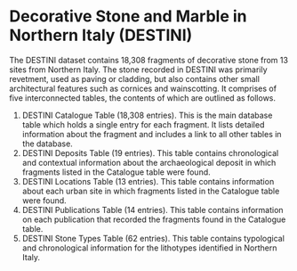 # Decorative Stone and Marble in Northern Italy (DESTINI)
The DESTINI dataset contains 18,308 fragments of decorative stone from 13 sites from Northern Italy. The stone recorded in DESTINI was primarily revetment, used as paving or cladding, but also contains other small architectural features such as cornices and wainscotting. It comprises of five interconnected tables, the contents of which are outlined as follows.
1.	DESTINI Catalogue Table (18,308 entries). This is the main database table which holds a single entry for each fragment. It lists detailed information about the fragment and includes a link to all other tables in the database. 
2.	DESTINI Deposits Table (19 entries). This table contains chronological and contextual information about the archaeological deposit in which fragments listed in the Catalogue table were found. 
3.	DESTINI Locations Table (13 entries). This table contains information about each urban site in which fragments listed in the Catalogue table were found.
4.	DESTINI Publications Table (14 entries). This table contains information on each publication that recorded the fragments found in the Catalogue table.
5.	DESTINI Stone Types Table (62 entries). This table contains typological and chronological information for the lithotypes identified in Northern Italy.

